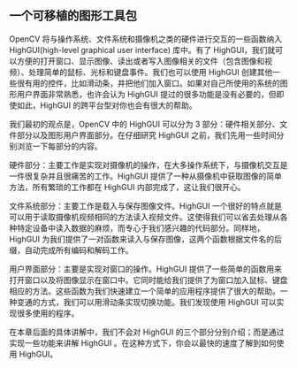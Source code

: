 ## 一个可移植的图形工具包

OpenCV 将与操作系统、文件系统和摄像机之类的硬件进行交互的一些函数纳入 HighGUI(high-level graphical user interface) 库中。有了 HighGUI，我们就可以方便的打开窗口、显示图像、读出或者写入图像相关的文件（包含图像和视频）、处理简单的鼠标、光标和键盘事件。我们也可以使用 HighGUI 创建其他一些很有用的控件，比如滑动条，并把他们加入窗口。如果对自己所使用的系统的图形用户界面非常熟悉，也许会认为 HighGUI 提过的很多功能是没有必要的，但即使如此，HighGUI 的跨平台型对你也会有很大的帮助。

我们最初的观点是，OpenCV 中的 HighGUI 可以分为 3 部分：硬件相关部分、文件部分以及图形用户界面部分。在仔细研究 HighGUI 之前，我们先用一些时间分别浏览一下每部分的内容。

硬件部分：主要工作是实现对摄像机的操作，在大多操作系统下，与摄像机交互是一件很复杂并且很痛苦的工作。HighGUI 提供了一种从摄像机中获取图像的简单方法，所有繁琐的工作都在 HighGUI 内部完成了，这让我们很开心。

文件系统部分：主要工作是载入与保存图像文件。HighGUI 一个很好的特点就是可以用于读取摄像机视频相同的方法读入视频文件。这使得我们可以省去处理从各种特定设备中读入数据的麻烦，而专心于我们感兴趣的代码部分。同样地，HighGUI 为我们提供了一对函数来读入与保存图像，这两个函数根据文件名的后缀，自动完成所有编码和解码工作。

用户界面部分：主要是实现对窗口的操作。HighGUI 提供了一些简单的函数用来打开窗口以及将图像显示在窗口中。它同时能给我们提供了为窗口加入鼠标、键盘相应的方法。这些函数为我们快速建立一个简单的应用程序提供了很大的帮助。一种变通的方式，我们可以用滑动条实现切换功能。我们发现使用 HighGUI 可以实现很多使用的程序。

在本章后面的具体讲解中，我们不会对 HighGUI 的三个部分分别介绍；而是通过实现一些功能来讲解 HighGUI 。在这种方式下，你会以最快的速度了解到如何使用 HighGUI。
